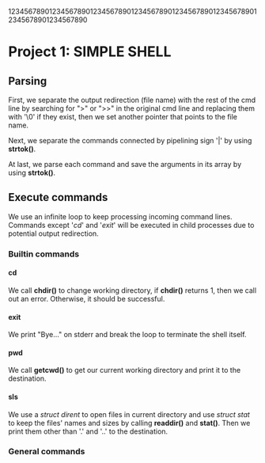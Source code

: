 12345678901234567890123456789012345678901234567890123456789012345678901234567890
# Project 1: SIMPLE SHELL
## Parsing
First, we separate the output redirection (file name) with the rest of the cmd 
line by searching for ">" or ">>" in the original cmd line and replacing them
with '\0' if they exist, then we set another pointer that points to the file 
name. 

Next, we separate the commands connected by pipelining sign '|' by using 
**strtok()**.

At last, we parse each command and save the arguments in its array by using
**strtok()**. 

## Execute commands
We use an infinite loop to keep processing incoming command lines. Commands
except '*cd*' and '*exit*' will be executed in child processes due to potential
output redirection.

### Builtin commands
#### cd
We call **chdir()** to change working directory, if **chdir()** returns 1, then 
we call out an error. Otherwise, it should be successful. 

#### exit
We print "Bye..." on stderr and break the loop to terminate the shell itself.

#### pwd
We call **getcwd()** to get our current working directory and print it to the 
destination. 

#### sls
We use a *struct dirent* to open files in current directory and use *struct 
stat* to keep the files' names and sizes by calling **readdir()** and
**stat()**. Then we print them other than '.' and '..' to the destination. 

### General commands
